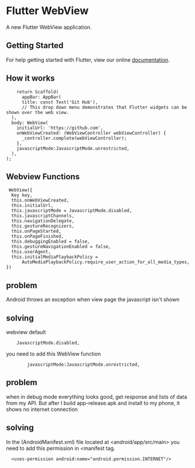 # Flutter WebView

A new Flutter WebView application.

## Getting Started

For help getting started with Flutter, view our online [documentation](https://flutter.dev/docs).


## How it works
        return Scaffold(
          appBar: AppBar(
          title: const Text('Git Hub'),
          // This drop down menu demonstrates that Flutter widgets can be shown over the web view.
      ),
      body: WebView(
        initialUrl: 'https://github.com',
        onWebViewCreated: (WebViewController webViewController) {
          _controller.complete(webViewController);
        },
        javascriptMode:JavascriptMode.unrestricted,
      ),
    );

## Webview Functions
     WebView({
      Key key,
      this.onWebViewCreated,
      this.initialUrl,
      this.javascriptMode = JavascriptMode.disabled,
      this.javascriptChannels,
      this.navigationDelegate,
      this.gestureRecognizers,
      this.onPageStarted,
      this.onPageFinished,
      this.debuggingEnabled = false,
      this.gestureNavigationEnabled = false,
      this.userAgent,
      this.initialMediaPlaybackPolicy =
          AutoMediaPlaybackPolicy.require_user_action_for_all_media_types,
    })
    
 ## problem 
 
  Android throws an exception when view page the javascript isn't shown 
  
  ## solving 
  webview default  
  
        JavascriptMode.disabled,
        
  you need to add this WebView function
  
            javascriptMode:JavascriptMode.unrestricted,

  
 ## problem 
 
 when in debug mode everything looks good, get response and lists of data from my API. But after I build app-release.apk and install to   my phone, it shows no internet connection
 
 ## solving
 
  In the (AndroidManifest.xml) file located at <android/app/src/main> you need to add this permission in <manifest tag.
  
      <uses-permission android:name="android.permission.INTERNET"/>

  
 
